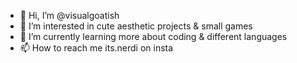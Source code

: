 - 👋 Hi, I’m @visualgoatish
- 👀 I’m interested in cute aesthetic projects & small games 
- 🌱 I’m currently learning more about coding & different languages
- 📫 How to reach me its.nerdi on insta 

<!---
visualgoatish/visualgoatish is a ✨ special ✨ repository because its `README.md` (this file) appears on your GitHub profile.
You can click the Preview link to take a look at your changes.
--->
